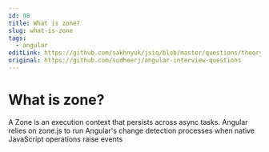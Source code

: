 ```yaml
---
id: 98
title: What is zone?
slug: what-is-zone
tags:
  - angular
editLink: https://github.com/sakhnyuk/jsiq/blob/master/questions/theory/angular/98.md
original: https://github.com/sudheerj/angular-interview-questions
---
```


# What is zone?

A Zone is an execution context that persists across async tasks. Angular relies on zone.js to run Angular's change detection processes when native JavaScript operations raise events